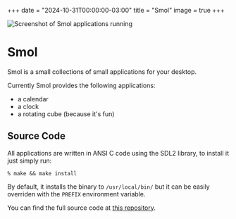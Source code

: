 +++
date = "2024-10-31T00:00:00-03:00"
title = "Smol"
image = true
+++

![Screenshot of Smol applications running](/smol.png)

# Smol

Smol is a small collections of small applications for your desktop.

Currently Smol provides the following applications:

- a calendar
- a clock
- a rotating cube (because it's fun)

## Source Code

All applications are written in ANSI C code using the SDL2 library, to install it just simply run:

```
% make && make install
```

By default, it installs the binary to `/usr/local/bin/` but it can be easily overriden with the `PREFIX` environment variable.

You can find the full source code at [this repository](https://sr.ht/~fkinos/smol/sources).
